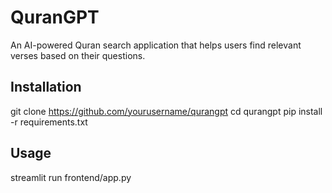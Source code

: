 # QuranGPT

An AI-powered Quran search application that helps users find relevant verses based on their questions.

## Installation


git clone https://github.com/yourusername/qurangpt
cd qurangpt
pip install -r requirements.txt

## Usage

streamlit run frontend/app.py


